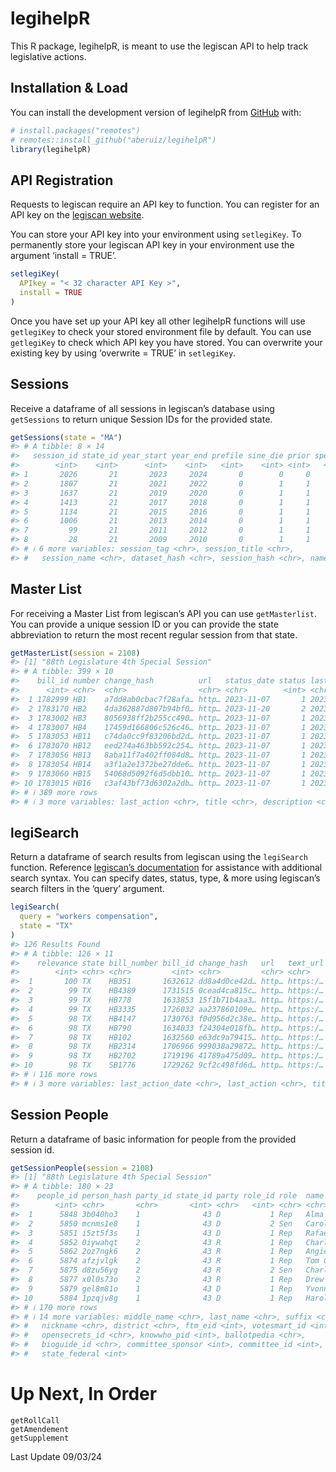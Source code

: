 
# legihelpR

<!-- badges: start -->
<!-- badges: end -->

This R package, legihelpR, is meant to use the legiscan API to help
track legislative actions.

## Installation & Load

You can install the development version of legihelpR from
[GitHub](https://github.com/aberuiz/legihelpR) with:

``` r
# install.packages("remotes")
# remotes::install_github("aberuiz/legihelpR")
library(legihelpR)
```

## API Registration

Requests to legiscan require an API key to function. You can register
for an API key on the [legiscan
website](https://legiscan.com/user/register).

You can store your API key into your environment using `setlegiKey`. To
permanently store your legiscan API key in your environment use the
argument ‘install = TRUE’.

``` r
setlegiKey(
  APIkey = "< 32 character API Key >",
  install = TRUE
)
```

Once you have set up your API key all other legihelpR functions will use
`getlegiKey` to check your stored environment file by default. You can
use `getlegiKey` to check which API key you have stored. You can
overwrite your existing key by using ‘overwrite = TRUE’ in `setlegiKey`.

## Sessions

Receive a dataframe of all sessions in legiscan’s database using
`getSessions` to return unique Session IDs for the provided state.

``` r
getSessions(state = "MA")
#> # A tibble: 8 × 14
#>   session_id state_id year_start year_end prefile sine_die prior special
#>        <int>    <int>      <int>    <int>   <int>    <int> <int>   <int>
#> 1       2026       21       2023     2024       0        0     0       0
#> 2       1807       21       2021     2022       0        1     1       0
#> 3       1637       21       2019     2020       0        1     1       0
#> 4       1413       21       2017     2018       0        1     1       0
#> 5       1134       21       2015     2016       0        1     1       0
#> 6       1006       21       2013     2014       0        1     1       0
#> 7         99       21       2011     2012       0        1     1       0
#> 8         28       21       2009     2010       0        1     1       0
#> # ℹ 6 more variables: session_tag <chr>, session_title <chr>,
#> #   session_name <chr>, dataset_hash <chr>, session_hash <chr>, name <chr>
```

## Master List

For receiving a Master List from legiscan’s API you can use
`getMasterlist`. You can provide a unique session ID or you can provide
the state abbreviation to return the most recent regular session from
that state.

``` r
getMasterList(session = 2108)
#> [1] "88th Legislature 4th Special Session"
#> # A tibble: 399 × 10
#>    bill_id number change_hash          url   status_date status last_action_date
#>      <int> <chr>  <chr>                <chr> <chr>        <int> <chr>           
#>  1 1782999 HB1    a7dd8ab0cbac7f28afa… http… 2023-11-07       1 2023-11-17      
#>  2 1783170 HB2    4da362887d807b94bf0… http… 2023-11-20       2 2023-11-21      
#>  3 1783002 HB3    8056938ff2b255cc490… http… 2023-11-07       1 2023-11-10      
#>  4 1783007 HB4    17459d166806c526c46… http… 2023-11-07       1 2023-11-13      
#>  5 1783053 HB11   c74da0cc9f83206bd2d… http… 2023-11-07       1 2023-11-07      
#>  6 1783070 HB12   eed274a463bb592c254… http… 2023-11-07       1 2023-11-07      
#>  7 1783056 HB13   8aba11f7a402ff084d8… http… 2023-11-07       1 2023-11-07      
#>  8 1783054 HB14   a3f1a2e1372be27dde6… http… 2023-11-07       1 2023-11-07      
#>  9 1783060 HB15   54068d5092f6d5dbb10… http… 2023-11-07       1 2023-11-07      
#> 10 1783015 HB16   c3af43bf73d6302a2db… http… 2023-11-07       1 2023-11-07      
#> # ℹ 389 more rows
#> # ℹ 3 more variables: last_action <chr>, title <chr>, description <chr>
```

## legiSearch

Return a dataframe of search results from legiscan using the
`legiSearch` function. Reference [legiscan’s
documentation](https://legiscan.com/fulltext-search) for assistance with
additional search syntax. You can specify dates, status, type, & more
using legiscan’s search filters in the ‘query’ argument.

``` r
legiSearch(
  query = "workers compensation",
  state = "TX"
)
#> 126 Results Found
#> # A tibble: 126 × 11
#>    relevance state bill_number bill_id change_hash   url   text_url research_url
#>        <int> <chr> <chr>         <int> <chr>         <chr> <chr>    <chr>       
#>  1       100 TX    HB351       1632612 dd8a4d0ce42d… http… https:/… https://leg…
#>  2        99 TX    HB4389      1731515 0cead4ca815c… http… https:/… https://leg…
#>  3        99 TX    HB778       1633853 15f1b71b4aa3… http… https:/… https://leg…
#>  4        99 TX    HB3335      1726032 aa237860109e… http… https:/… https://leg…
#>  5        98 TX    HB4147      1730763 f0d956d2c38e… http… https:/… https://leg…
#>  6        98 TX    HB790       1634033 f24304e018fb… http… https:/… https://leg…
#>  7        98 TX    HB102       1632560 e63dc9a79415… http… https:/… https://leg…
#>  8        98 TX    HB2314      1706966 999038a29872… http… https:/… https://leg…
#>  9        98 TX    HB2702      1719196 41789a475d09… http… https:/… https://leg…
#> 10        98 TX    SB1776      1729262 9cf2c498fd6d… http… https:/… https://leg…
#> # ℹ 116 more rows
#> # ℹ 3 more variables: last_action_date <chr>, last_action <chr>, title <chr>
```

## Session People

Return a dataframe of basic information for people from the provided
session id.

``` r
getSessionPeople(session = 2108)
#> [1] "88th Legislature 4th Special Session"
#> # A tibble: 180 × 23
#>    people_id person_hash party_id state_id party role_id role  name   first_name
#>        <int> <chr>       <chr>       <int> <chr>   <int> <chr> <chr>  <chr>     
#>  1      5848 3b040ho3    1              43 D           1 Rep   Alma … Alma      
#>  2      5850 mcnms1e8    1              43 D           2 Sen   Carol… Carol     
#>  3      5851 i5zt5f3s    1              43 D           1 Rep   Rafae… Rafael    
#>  4      5852 0iywahqt    2              43 R           1 Rep   Charl… Charles   
#>  5      5862 2oz7ngk6    2              43 R           1 Rep   Angie… Angie     
#>  6      5874 afzjvlgk    2              43 R           1 Rep   Tom C… Tom       
#>  7      5875 d8zu56yg    2              43 R           2 Sen   Charl… Charles   
#>  8      5877 x0l0s73o    2              43 R           1 Rep   Drew … Drew      
#>  9      5879 gel8m81o    1              43 D           1 Rep   Yvonn… Yvonne    
#> 10      5884 1pzqjv8g    1              43 D           1 Rep   Harol… Harold    
#> # ℹ 170 more rows
#> # ℹ 14 more variables: middle_name <chr>, last_name <chr>, suffix <chr>,
#> #   nickname <chr>, district <chr>, ftm_eid <int>, votesmart_id <int>,
#> #   opensecrets_id <chr>, knowwho_pid <int>, ballotpedia <chr>,
#> #   bioguide_id <chr>, committee_sponsor <int>, committee_id <int>,
#> #   state_federal <int>
```

# Up Next, In Order

    getRollCall
    getAmendement
    getSupplement

Last Update 09/03/24
